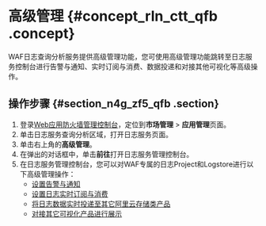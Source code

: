 # 高级管理 {#concept_rln_ctt_qfb .concept}

WAF日志查询分析服务提供高级管理功能，您可使用高级管理功能跳转至日志服务控制台进行告警与通知、实时订阅与消费、数据投递和对接其他可视化等高级操作。

## 操作步骤 {#section_n4g_zf5_qfb .section}

1.  登录[Web应用防火墙管理控制台](https://yundun.console.aliyun.com/?p=waf)，定位到**市场管理** \> **应用管理**页面。
2.  单击日志服务查询分析区域，打开日志服务页面。
3.  单击右上角的**高级管理**。
4.  在弹出的对话框中，单击**前往**打开日志服务管理控制台。
5.  在日志服务管理控制台，您可以对WAF专属的日志Project和Logstore进行以下高级管理操作：
    -   [设置告警与通知](../../../../intl.zh-CN/用户指南/告警/简介.md#)
    -   [设置日志实时订阅与消费](../../../../intl.zh-CN/用户指南/实时消费/简介.md#)
    -   [将日志数据实时投递至其它阿里云存储类产品](../../../../intl.zh-CN/用户指南/数据投递/简介.md#)
    -   [对接其它可视化产品进行展示](../../../../intl.zh-CN/用户指南/可视化分析/其他可视化方案/对接Grafana.md#)

